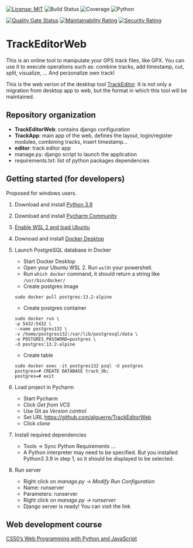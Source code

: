 [![License: MIT](https://img.shields.io/badge/License-MIT-yellow.svg)](https://opensource.org/licenses/MIT)
![Build Status](https://github.com/alguerre/TrackEditorWeb/actions/workflows/python-app.yml/badge.svg)
![Coverage](https://img.shields.io/endpoint?url=https://gist.githubusercontent.com/alguerre/8064b57379b6b83061b9c28f6b950594/raw/coverage.json)
![Python](https://img.shields.io/badge/python-3.9-blue.svg)

[![Quality Gate Status](https://sonarcloud.io/api/project_badges/measure?project=alguerre_TrackEditorWeb&metric=alert_status)](https://sonarcloud.io/dashboard?id=alguerre_TrackEditorWeb)
[![Maintainability Rating](https://sonarcloud.io/api/project_badges/measure?project=alguerre_TrackEditorWeb&metric=sqale_rating)](https://sonarcloud.io/dashboard?id=alguerre_TrackEditorWeb)
[![Security Rating](https://sonarcloud.io/api/project_badges/measure?project=alguerre_TrackEditorWeb&metric=security_rating)](https://sonarcloud.io/dashboard?id=alguerre_TrackEditorWeb)

# TrackEditorWeb
This is an online tool to manipulate your GPS track files, like GPX. 
You can use it to execute operations such as: combine tracks, add timestamp, cut, split, visualize, ... 
And perzonalize own track!

This is the web verion of the desktop tool [TrackEditor](https://github.com/alguerre/TrackEditor/actions). 
It is not only a migration from desktop app to web, but the format in which this tool will be maintained. 


## Repository organization
- **TrackEditorWeb**: contains django configuration
- **TrackApp**: main app of the web, defines the layout, login/register modules, combining tracks, insert timestamp...
- **editor**: track editor app
- manage.py: django script to launch the application
- requirements.txt: list of python packages dependencies 

## Getting started (for developers)
Proposed for windows users.

1. Download and install [Python 3.9](https://www.python.org/downloads/release/python-396/)
2. Download and install [Pycharm Community](https://www.jetbrains.com/es-es/pycharm/download/#section=windows)
3. [Enable WSL 2 and load Ubuntu](https://docs.microsoft.com/es-es/windows/wsl/install-win10)
4. Downoad and install [Docker Desktop](https://www.docker.com/products/docker-desktop)
5. Launch PostgreSQL database in Docker
   - Start Docker Desktop
   - Open your Ubuntu WSL 2. Run ```wsl```in your powershell.
   - Run ```which docker``` command, it should return a string like ```/usr/bin/docker/```
   - Create postgres image
   ```
   sudo docker pull postgres:13.2-alpine
   ```
   - Create postgres container
   ```
   sudo docker run \
   -p 5432:5432 \
   --name postgres132 \
   -v /home/postgres132:/var/lib/postgresql/data \
   -e POSTGRES_PASSWORD=postgres \
   -d postgres:13.2-alpine
   ```
   - Create table
   ```
   sudo docker exec -it postgres132 psql -U postgres
   postgres=# CREATE DATABASE track_db;
   postgres=# exit
   ```
   
6. Load project in Pycharm
    - Start Pycharm
    - Click _Get from VCS_
    - Use Git as _Version control_
    - Set URL https://github.com/alguerre/TrackEditorWeb
    - Click _clone_

7. Install required dependencies
    - Tools -> Sync Python Requirements ...
    - A Python interpreter may need to be specified. But you installed Python3 3.9 in step 1, so it should be displayed to be selected.

8. Run server
    - Right click on _manage.py -> Modify Run Configuration_
    - Name: runserver
    - Parameters: runserver
    - Right click on _manage.py -> runserver_
    - Django server is ready! You can visit the link 
    
## Web development course
[CS50’s Web Programming with Python and JavaScript](https://cs50.harvard.edu/web/2020/)
    
